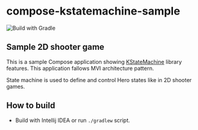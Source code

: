 # compose-kstatemachine-sample

![Build with Gradle](https://github.com/KStateMachine/compose-kstatemachine-sample/workflows/Build%20and%20test%20with%20Gradle/badge.svg)

## Sample 2D shooter game

This is a sample Compose application showing [KStateMachine](https://github.com/kstatemachine/kstatemachine) library features.
This application fallows MVI architecture pattern.

State machine is used to define and control Hero states like in 2D shooter games.

## How to build

* Build with Intellij IDEA or run `./gradlew` script.
